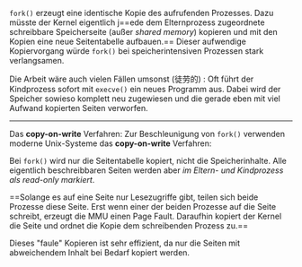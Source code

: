 

`fork()` erzeugt eine identische Kopie des aufrufenden Prozesses. Dazu müsste der Kernel eigentlich j==ede dem Elternprozess zugeordnete schreibbare Speicherseite (außer _shared memory_) kopieren und mit den Kopien eine neue Seitentabelle aufbauen.== Dieser aufwendige Kopiervorgang würde `fork()` bei speicherintensiven Prozessen stark verlangsamen.

Die Arbeit wäre auch vielen Fällen umsonst (徒劳的) : Oft führt der Kindprozess sofort mit `execve()` ein neues Programm aus. Dabei wird der Speicher sowieso komplett neu zugewiesen und die gerade eben mit viel Aufwand kopierten Seiten verworfen.


--- 
Das **copy-on-write** Verfahren: 
Zur Beschleunigung von `fork()` verwenden moderne Unix-Systeme das **copy-on-write** Verfahren:

Bei `fork()` wird nur die Seitentabelle kopiert, nicht die Speicherinhalte. Alle eigentlich beschreibbaren Seiten werden aber _im Eltern- und Kindprozess als read-only markiert_.

==Solange es auf eine Seite nur Lesezugriffe gibt, teilen sich beide Prozesse diese Seite. Erst wenn einer der beiden Prozesse auf die Seite schreibt, erzeugt die MMU einen Page Fault. Daraufhin kopiert der Kernel die Seite und ordnet die Kopie dem schreibenden Prozess zu.==

Dieses "faule" Kopieren ist sehr effizient, da nur die Seiten mit abweichendem Inhalt bei Bedarf kopiert werden.